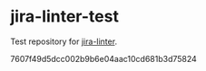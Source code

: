 # jira-linter-test

Test repository for [jira-linter].

[jira-linter]: https://github.com/btwrk/action-jira-linter
7607f49d5dcc002b9b6e04aac10cd681b3d75824
